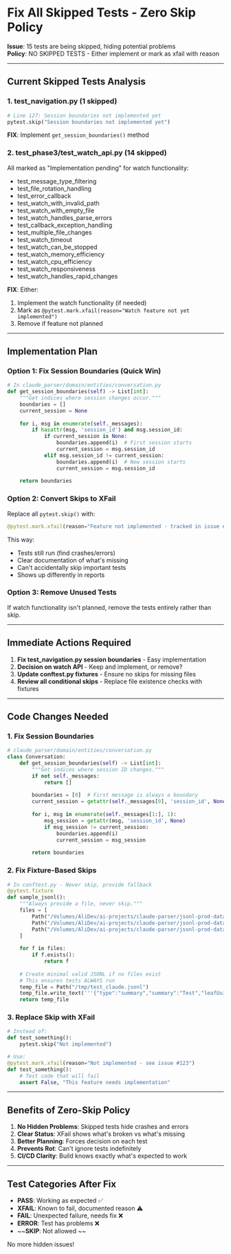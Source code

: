 # Fix All Skipped Tests - Zero Skip Policy

**Issue**: 15 tests are being skipped, hiding potential problems  
**Policy**: NO SKIPPED TESTS - Either implement or mark as xfail with reason

---

## Current Skipped Tests Analysis

### 1. test_navigation.py (1 skipped)
```python
# Line 127: Session boundaries not implemented yet
pytest.skip("Session boundaries not implemented yet")
```
**FIX**: Implement `get_session_boundaries()` method

### 2. test_phase3/test_watch_api.py (14 skipped)
All marked as "Implementation pending" for watch functionality:
- test_message_type_filtering
- test_file_rotation_handling  
- test_error_callback
- test_watch_with_invalid_path
- test_watch_with_empty_file
- test_watch_handles_parse_errors
- test_callback_exception_handling
- test_multiple_file_changes
- test_watch_timeout
- test_watch_can_be_stopped
- test_watch_memory_efficiency
- test_watch_cpu_efficiency
- test_watch_responsiveness
- test_watch_handles_rapid_changes

**FIX**: Either:
1. Implement the watch functionality (if needed)
2. Mark as `@pytest.mark.xfail(reason="Watch feature not yet implemented")` 
3. Remove if feature not planned

---

## Implementation Plan

### Option 1: Fix Session Boundaries (Quick Win)

```python
# In claude_parser/domain/entities/conversation.py
def get_session_boundaries(self) -> List[int]:
    """Get indices where session changes occur."""
    boundaries = []
    current_session = None
    
    for i, msg in enumerate(self._messages):
        if hasattr(msg, 'session_id') and msg.session_id:
            if current_session is None:
                boundaries.append(i)  # First session starts
                current_session = msg.session_id
            elif msg.session_id != current_session:
                boundaries.append(i)  # New session starts
                current_session = msg.session_id
    
    return boundaries
```

### Option 2: Convert Skips to XFail

Replace all `pytest.skip()` with:
```python
@pytest.mark.xfail(reason="Feature not implemented - tracked in issue #XXX")
```

This way:
- Tests still run (find crashes/errors)
- Clear documentation of what's missing
- Can't accidentally skip important tests
- Shows up differently in reports

### Option 3: Remove Unused Tests

If watch functionality isn't planned, remove the tests entirely rather than skip.

---

## Immediate Actions Required

1. **Fix test_navigation.py session boundaries** - Easy implementation
2. **Decision on watch API** - Keep and implement, or remove?
3. **Update conftest.py fixtures** - Ensure no skips for missing files
4. **Review all conditional skips** - Replace file existence checks with fixtures

---

## Code Changes Needed

### 1. Fix Session Boundaries
```python
# claude_parser/domain/entities/conversation.py
class Conversation:
    def get_session_boundaries(self) -> List[int]:
        """Get indices where session ID changes."""
        if not self._messages:
            return []
        
        boundaries = [0]  # First message is always a boundary
        current_session = getattr(self._messages[0], 'session_id', None)
        
        for i, msg in enumerate(self._messages[1:], 1):
            msg_session = getattr(msg, 'session_id', None)
            if msg_session != current_session:
                boundaries.append(i)
                current_session = msg_session
        
        return boundaries
```

### 2. Fix Fixture-Based Skips
```python
# In conftest.py - Never skip, provide fallback
@pytest.fixture
def sample_jsonl():
    """Always provide a file, never skip."""
    files = [
        Path("/Volumes/AliDev/ai-projects/claude-parser/jsonl-prod-data-for-test/-Volumes-AliDev-ai-projects-claude-parser/4762e53b-7ca8-4464-9eac-d1816c343c50.jsonl"),
        Path("/Volumes/AliDev/ai-projects/claude-parser/jsonl-prod-data-for-test/-Volumes-AliDev-ai-projects-claude-parser/3a7770b4-aba3-46dd-b677-8fc2d71d4e06.jsonl"),
        Path("/Volumes/AliDev/ai-projects/claude-parser/jsonl-prod-data-for-test/-Volumes-AliDev-ai-projects-claude-parser/840f9326-6f99-46d9-88dc-f32fb4754d36.jsonl"),
    ]
    
    for f in files:
        if f.exists():
            return f
    
    # Create minimal valid JSONL if no files exist
    # This ensures tests ALWAYS run
    temp_file = Path("/tmp/test_claude.jsonl")
    temp_file.write_text('''{"type":"summary","summary":"Test","leafUuid":"test-uuid"}''')
    return temp_file
```

### 3. Replace Skip with XFail
```python
# Instead of:
def test_something():
    pytest.skip("Not implemented")

# Use:
@pytest.mark.xfail(reason="Not implemented - see issue #123")
def test_something():
    # Test code that will fail
    assert False, "This feature needs implementation"
```

---

## Benefits of Zero-Skip Policy

1. **No Hidden Problems**: Skipped tests hide crashes and errors
2. **Clear Status**: XFail shows what's broken vs what's missing
3. **Better Planning**: Forces decision on each test
4. **Prevents Rot**: Can't ignore tests indefinitely
5. **CI/CD Clarity**: Build knows exactly what's expected to work

---

## Test Categories After Fix

- **PASS**: Working as expected ✅
- **XFAIL**: Known to fail, documented reason ⚠️
- **FAIL**: Unexpected failure, needs fix ❌
- **ERROR**: Test has problems ❌
- ~~**SKIP**: Not allowed ~~

No more hidden issues!